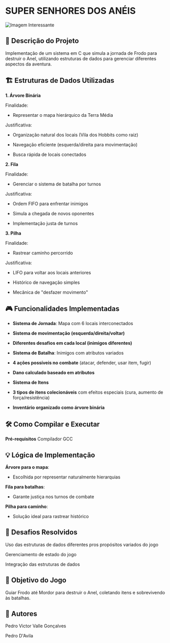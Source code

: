 # SUPER SENHORES DOS ANÉIS
![Imagem Interessante](https://preview.redd.it/lord-of-the-rings-mario-super-moria-v0-y9ievx9rei2c1.jpg?width=640&crop=smart&auto=webp&s=e8344e3b7638a9670c219c6ea1c8ccb915f496b2)

## 📜 **Descrição do Projeto**
Implementação de um sistema em C que simula a jornada de Frodo para destruir o Anel, utilizando estruturas de dados para gerenciar diferentes aspectos da aventura.

## 🏗️ Estruturas de Dados Utilizadas
**1. Árvore Binária**

Finalidade: 
- Representar o mapa hierárquico da Terra Média

Justificativa:

- Organização natural dos locais (Vila dos Hobbits como raiz)

- Navegação eficiente (esquerda/direita para movimentação)

- Busca rápida de locais conectados

**2. Fila**

Finalidade: 
- Gerenciar o sistema de batalha por turnos

Justificativa:

- Ordem FIFO para enfrentar inimigos

- Simula a chegada de novos oponentes

- Implementação justa de turnos

**3. Pilha**

Finalidade: 
- Rastrear caminho percorrido

Justificativa:

- LIFO para voltar aos locais anteriores

- Histórico de navegação simples

- Mecânica de "desfazer movimento"

## 🎮 Funcionalidades Implementadas

- **Sistema de Jornada**: Mapa com 6 locais interconectados

- **Sistema de movimentação (esquerda/direita/voltar)**

- **Diferentes desafios em cada local (inimigos diferentes)**

- **Sistema de Batalha**: Inimigos com atributos variados

- **4 ações possíveis no combate** (atacar, defender, usar item, fugir)

- **Dano calculado baseado em atributos**

- **Sistema de Itens**

- **3 tipos de itens colecionáveis** com efeitos especiais (cura, aumento de força/resistência)

- **Inventário organizado como árvore binária**
  
## 🛠️ Como Compilar e Executar
**Pré-requisitos**
Compilador GCC

## 💡 Lógica de Implementação

**Árvore para o mapa**: 
- Escolhida por representar naturalmente hierarquias


**Fila para batalhas**: 
- Garante justiça nos turnos de combate

**Pilha para caminho**: 
- Solução ideal para rastrear histórico

## 🎯 Desafios Resolvidos

Uso das estruturas de dados diferentes pros propósitos variados do jogo

Gerenciamento de estado do jogo

Integração das estruturas de dados

## **🎯 Objetivo do Jogo**

Guiar Frodo até Mordor para destruir o Anel, coletando itens e sobrevivendo às batalhas.


## 👥 Autores

Pedro Victor Valle Gonçalves

Pedro D'Avila
